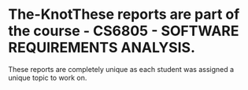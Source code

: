 # The-KnotThese reports are part of the course - CS6805 - SOFTWARE REQUIREMENTS ANALYSIS.

These reports are completely unique as each student was assigned a unique
topic to work on.
